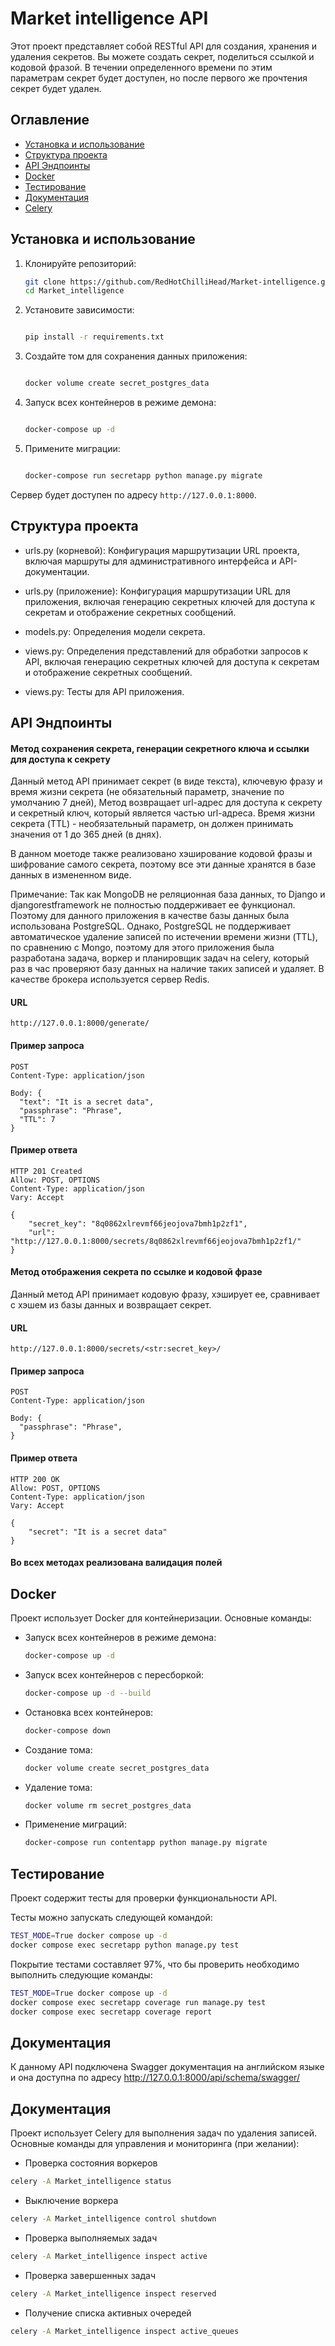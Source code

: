 # Market intelligence API

Этот проект представляет собой RESTful API для создания, хранения и удаления секретов.
Вы можете создать секрет, поделиться ссылкой и кодовой фразой. В течении определенного времени по этим параметрам
секрет будет доступен, но после первого же прочтения секрет будет удален.

## Оглавление

- [Установка и использование](#установка-и-использование)
- [Структура проекта](#структура-проекта)
- [API Эндпоинты](#api-эндпоинты)
- [Docker](#docker)
- [Тестирование](#тестирование)
- [Документация](#документация)
- [Celery](#celery)

## Установка и использование

1. Клонируйте репозиторий:
    ```sh
    git clone https://github.com/RedHotChilliHead/Market-intelligence.git
    cd Market_intelligence
    ```


2. Установите зависимости:

    ```sh

    pip install -r requirements.txt

    ```

3. Создайте том для сохранения данных приложения:

    ```sh

    docker volume create secret_postgres_data

    ```

4. Запуск всех контейнеров в режиме демона:

    ```sh

    docker-compose up -d

    ```

5. Примените миграции:

    ```sh

    docker-compose run secretapp python manage.py migrate

    ```


Сервер будет доступен по адресу `http://127.0.0.1:8000`.


## Структура проекта


- urls.py (корневой): Конфигурация маршрутизации URL проекта, включая маршруты для административного интерфейса и API-документации.

- urls.py (приложение): Конфигурация маршрутизации URL для приложения, включая генерацию секретных ключей
для доступа к секретам и отображение секретных сообщений.

- models.py: Определения модели секрета.

- views.py: Определения представлений для обработки запросов к API, включая генерацию секретных ключей
для доступа к секретам и отображение секретных сообщений.

- views.py: Тесты для API приложения.


## API Эндпоинты

#### Метод сохранения секрета, генерации секретного ключа и ссылки для доступа к секрету
Данный метод API принимает секрет (в виде текста), ключевую фразу и время жизни секрета (не обязательный параметр,
значение по умолчанию 7 дней),
Метод возвращает url-адрес для доступа к секрету и секретный ключ, который является частью url-адреса.
Время жизни секрета (TTL) - необязательный параметр, он должен принимать значения от 1 до 365 дней (в днях).

В данном моетоде также реализовано хэширование кодовой фразы и шифрование самого секрета, поэтому
все эти данные хранятся в базе данных в измененном виде.

Примечание:
Так как MongoDB не реляционная база данных, то Django и djangorestframework не полностью поддерживает ее функционал.
Поэтому для данного приложения в качестве базы данных была использована PostgreSQL.
Однако, PostgreSQL не поддерживает автоматическое удаление записей по истечении времени жизни (TTL), по сравнению с Mongo,
поэтому для этого приложения была разработана задача, воркер и планировщик задач на celery,
который раз в час проверяют базу данных на наличие таких записей и удаляет.
В качестве брокера используется сервер Redis.

#### URL

```http
http://127.0.0.1:8000/generate/
```
#### Пример запроса

```http
POST
Content-Type: application/json

Body: {
  "text": "It is a secret data",
  "passphrase": "Phrase",
  "TTL": 7
}
```
#### Пример ответа

```http
HTTP 201 Created
Allow: POST, OPTIONS
Content-Type: application/json
Vary: Accept

{
    "secret_key": "8q0862xlrevmf66jeojova7bmh1p2zf1",
    "url": "http://127.0.0.1:8000/secrets/8q0862xlrevmf66jeojova7bmh1p2zf1/"
}
```

#### Метод отображения секрета по ссылке и кодовой фразе
Данный метод API принимает кодовую фразу, хэширует ее, сравнивает с хэшем из базы данных и возвращает секрет.

#### URL

```http
http://127.0.0.1:8000/secrets/<str:secret_key>/
```
#### Пример запроса

```http
POST
Content-Type: application/json

Body: {
  "passphrase": "Phrase",
}
```
#### Пример ответа

```http
HTTP 200 OK
Allow: POST, OPTIONS
Content-Type: application/json
Vary: Accept

{
    "secret": "It is a secret data"
}
```

#### Во всех методах реализована валидация полей

## Docker


Проект использует Docker для контейнеризации. Основные команды:


- Запуск всех контейнеров в режиме демона:

    ```sh
    docker-compose up -d
    ```
  
- Запуск всех контейнеров с пересборкой:

    ```sh
    docker-compose up -d --build
    ```

- Остановка всех контейнеров:

    ```sh
    docker-compose down
    ```
- Создание тома:

  ```sh
  docker volume create secret_postgres_data
  ```
- Удаление тома:

  ```sh
  docker volume rm secret_postgres_data
  ```

- Применение миграций:

    ```sh
    docker-compose run contentapp python manage.py migrate
    ```


## Тестирование


Проект содержит тесты для проверки функциональности API.

Тесты можно запускать следующей командой:

```sh
TEST_MODE=True docker compose up -d
docker compose exec secretapp python manage.py test
```

Покрытие тестами составляет 97%, что бы проверить необходимо выполнить следующие команды:
```sh
TEST_MODE=True docker compose up -d
docker compose exec secretapp coverage run manage.py test
docker compose exec secretapp coverage report
```

## Документация

К данному API подключена Swagger документация на английском языке и она доступна по адресу
http://127.0.0.1:8000/api/schema/swagger/

## Документация

Проект использует Celery для выполнения задач по удаления записей.
Основные команды для управления и мониторинга (при желании):

- Проверка состояния воркеров
```sh
celery -A Market_intelligence status
```

- Выключение воркера
```sh
celery -A Market_intelligence control shutdown
```

- Проверка выполняемых задач
```sh
celery -A Market_intelligence inspect active
```

- Проверка завершенных задач
```sh
celery -A Market_intelligence inspect reserved
```

- Получение списка активных очередей
```sh
celery -A Market_intelligence inspect active_queues
```